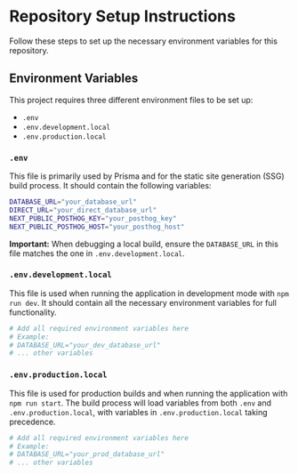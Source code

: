 # Repository Setup Instructions

Follow these steps to set up the necessary environment variables for this repository.

## Environment Variables

This project requires three different environment files to be set up:

-   `.env`
-   `.env.development.local`
-   `.env.production.local`

### `.env`

This file is primarily used by Prisma and for the static site generation (SSG) build process. It should contain the following variables:

```bash
DATABASE_URL="your_database_url"
DIRECT_URL="your_direct_database_url"
NEXT_PUBLIC_POSTHOG_KEY="your_posthog_key"
NEXT_PUBLIC_POSTHOG_HOST="your_posthog_host"
```

**Important:** When debugging a local build, ensure the `DATABASE_URL` in this file matches the one in `.env.development.local`.

### `.env.development.local`

This file is used when running the application in development mode with `npm run dev`. It should contain all the necessary environment variables for full functionality.

```bash
# Add all required environment variables here
# Example:
# DATABASE_URL="your_dev_database_url"
# ... other variables
```

### `.env.production.local`

This file is used for production builds and when running the application with `npm run start`. The build process will load variables from both `.env` and `.env.production.local`, with variables in `.env.production.local` taking precedence.

```bash
# Add all required environment variables here
# Example:
# DATABASE_URL="your_prod_database_url"
# ... other variables
```